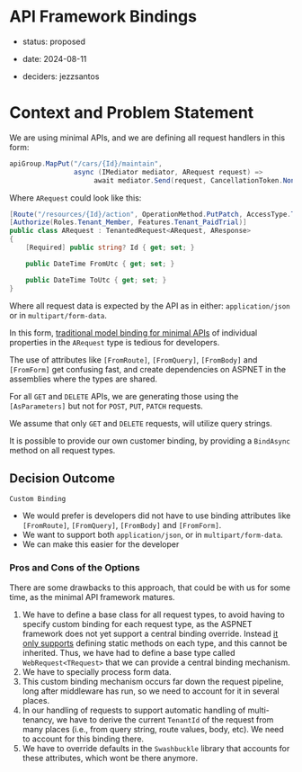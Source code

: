 # API Framework Bindings

* status: proposed

* date: 2024-08-11
* deciders: jezzsantos

# Context and Problem Statement

We are using minimal APIs, and we are defining all request handlers in this form:

```c#
apiGroup.MapPut("/cars/{Id}/maintain",
                async (IMediator mediator, ARequest request) =>
                     await mediator.Send(request, CancellationToken.None))
```

Where `ARequest` could look like this:

```c#
[Route("/resources/{Id}/action", OperationMethod.PutPatch, AccessType.Token)]
[Authorize(Roles.Tenant_Member, Features.Tenant_PaidTrial)]
public class ARequest : TenantedRequest<ARequest, AResponse>
{
    [Required] public string? Id { get; set; }

    public DateTime FromUtc { get; set; }

    public DateTime ToUtc { get; set; }
}
```

Where all request data is expected by the API as in either: `application/json` or in `multipart/form-data`.

In this form, [traditional model binding for minimal APIs](https://learn.microsoft.com/en-gb/aspnet/core/fundamentals/minimal-apis/parameter-binding?view=aspnetcore-8.0#binding-precedence) of individual properties in the `ARequest` type is tedious for developers.

The use of attributes like `[FromRoute]`, `[FromQuery]`, `[FromBody]` and  `[FromForm]` get confusing fast, and create dependencies on ASPNET in the assemblies where the types are shared.

For all `GET` and `DELETE` APIs, we are generating those using the `[AsParameters]` but not for `POST`, `PUT`, `PATCH` requests.

We assume that only `GET` and `DELETE` requests, will utilize query strings.

It is possible to provide our own customer binding, by providing a `BindAsync` method on all request types.

## Decision Outcome

`Custom Binding`

- We would prefer is developers did not have to use binding attributes like  `[FromRoute]`, `[FromQuery]`, `[FromBody]` and  `[FromForm]`.
- We want to support both `application/json`, or in `multipart/form-data`.
- We can make this easier for the developer

### Pros and Cons of the Options

There are some drawbacks to this approach, that could be with us for some time, as the minimal API framework matures.

1. We have to define a base class for all request types, to avoid having to specify custom binding for each request type, as the ASPNET framework does not yet support a central binding override. Instead [it only supports](https://learn.microsoft.com/en-gb/aspnet/core/fundamentals/minimal-apis/parameter-binding?view=aspnetcore-8.0#binding-precedence) defining static methods on each type, and this cannot be inherited. Thus, we have had to define a base type called `WebRequest<TRequest>` that we can provide a central binding mechanism.
2. We have to specially process form data.
3. This custom binding mechanism occurs far down the request pipeline, long after middleware has run, so we need to account for it in several places.
4. In our handling of requests to support automatic handling of multi-tenancy, we have to derive the current `TenantId` of the request from many places (i.e., from query string, route values, body, etc). We need to account for this binding there.
5. We have to override defaults in the `Swashbuckle` library that accounts for these attributes, which wont be there anymore.
